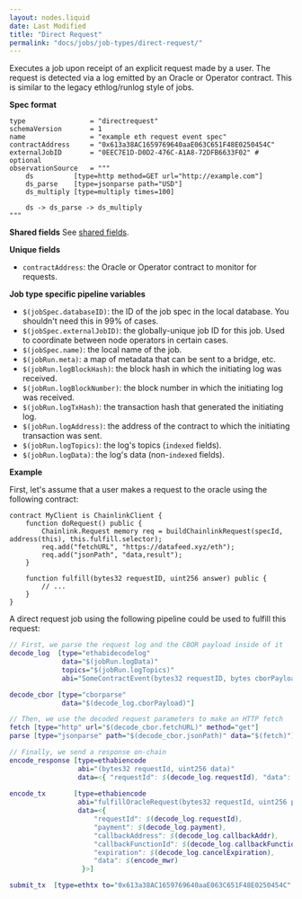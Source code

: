 ```yaml
---
layout: nodes.liquid
date: Last Modified
title: "Direct Request"
permalink: "docs/jobs/job-types/direct-request/"
---
```


Executes a job upon receipt of an explicit request made by a user. The request is detected via a log emitted by an Oracle or Operator contract. This is similar to the legacy ethlog/runlog style of jobs.

**Spec format**

```jpv2
type                = "directrequest"
schemaVersion       = 1
name                = "example eth request event spec"
contractAddress     = "0x613a38AC1659769640aaE063C651F48E0250454C"
externalJobID       = "0EEC7E1D-D0D2-476C-A1A8-72DFB6633F02" # optional
observationSource   = """
    ds          [type=http method=GET url="http://example.com"]
    ds_parse    [type=jsonparse path="USD"]
    ds_multiply [type=multiply times=100]

    ds -> ds_parse -> ds_multiply
"""
```

**Shared fields**
See [shared fields](/docs/jobs/#shared-fields).

**Unique fields**

- `contractAddress`: the Oracle or Operator contract to monitor for requests.

**Job type specific pipeline variables**

- `$(jobSpec.databaseID)`: the ID of the job spec in the local database. You shouldn't need this in 99% of cases.
- `$(jobSpec.externalJobID)`: the globally-unique job ID for this job. Used to coordinate between node operators in certain cases.
- `$(jobSpec.name)`: the local name of the job.
- `$(jobRun.meta)`: a map of metadata that can be sent to a bridge, etc.
- `$(jobRun.logBlockHash)`: the block hash in which the initiating log was received.
- `$(jobRun.logBlockNumber)`: the block number in which the initiating log was received.
- `$(jobRun.logTxHash)`: the transaction hash that generated the initiating log.
- `$(jobRun.logAddress)`: the address of the contract to which the initiating transaction was sent.
- `$(jobRun.logTopics)`: the log's topics (`indexed` fields).
- `$(jobRun.logData)`: the log's data (non-`indexed` fields).

**Example**

First, let's assume that a user makes a request to the oracle using the following contract:

```sol
contract MyClient is ChainlinkClient {
    function doRequest() public {
        Chainlink.Request memory req = buildChainlinkRequest(specId, address(this), this.fulfill.selector);
        req.add("fetchURL", "https://datafeed.xyz/eth");
        req.add("jsonPath", "data,result");
    }

    function fulfill(bytes32 requestID, uint256 answer) public {
        // ...
    }
}
```

A direct request job using the following pipeline could be used to fulfill this request:

```dot
// First, we parse the request log and the CBOR payload inside of it
decode_log  [type="ethabidecodelog"
             data="$(jobRun.logData)"
             topics="$(jobRun.logTopics)"
             abi="SomeContractEvent(bytes32 requestID, bytes cborPayload)"]

decode_cbor [type="cborparse"
             data="$(decode_log.cborPayload)"]

// Then, we use the decoded request parameters to make an HTTP fetch
fetch [type="http" url="$(decode_cbor.fetchURL)" method="get"]
parse [type="jsonparse" path="$(decode_cbor.jsonPath)" data="$(fetch)"]

// Finally, we send a response on-chain
encode_response [type=ethabiencode
                 abi="(bytes32 requestId, uint256 data)"
                 data=<{ "requestId": $(decode_log.requestId), "data": $(parse) }>]
                 
encode_tx       [type=ethabiencode
                 abi="fulfillOracleRequest(bytes32 requestId, uint256 payment, address callbackAddress, bytes4 callbackFunctionId, uint256 expiration, bytes32 data)"
                 data=<{
                     "requestId": $(decode_log.requestId),
                     "payment": $(decode_log.payment),
                     "callbackAddress": $(decode_log.callbackAddr),
                     "callbackFunctionId": $(decode_log.callbackFunctionId),
                     "expiration": $(decode_log.cancelExpiration),
                     "data": $(encode_mwr)
                  }>]

submit_tx  [type=ethtx to="0x613a38AC1659769640aaE063C651F48E0250454C" data="$(encode_tx)"]
```
